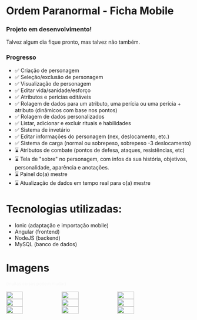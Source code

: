 # Ordem Paranormal - Ficha Mobile

### Projeto em desenvolvimento!
Talvez algum dia fique pronto, mas talvez não também.

### Progresso

- ✅ Criação de personagem 
- ✅ Seleção/exclusão de personagem
- ✅ Visualização de personagem
- ✅ Editar vida/sanidade/esforço
- ✅ Atributos e perícias editáveis
- ✅ Rolagem de dados para um atributo, uma perícia ou uma perícia + atributo (dinâmicos com base nos pontos)
- ✅ Rolagem de dados personalizados
- ✅ Listar, adicionar e excluir rituais e habilidades
- ✅ Sistema de invetário
- ✅ Editar informações do personagem (nex, deslocamento, etc.)
- ✅ Sistema de carga (normal ou sobrepeso, sobrepeso -3 deslocamento)
- ⌛ Atributos de combate (pontos de defesa, ataques, resistências, etc)
- ⌛ Tela de "sobre" no personagem, com infos da sua história, objetivos, personalidade, aparência e anotações.
- ⌛ Painel do(a) mestre
- ⌛ Atualização de dados em tempo real para o(a) mestre

# Tecnologias utilizadas:
- Ionic (adaptação e importação mobile)
- Angular (frontend)
- NodeJS (backend)
- MySQL (banco de dados)

# Imagens
<small style="color: #f7f7f7">(muitas coisas podem mudar)</small>


<div style="display: flex; flex-direction: row">
    <img src="https://github.com/luczz1/ordemparanormal-mobilesheet/assets/63828861/f3c0b59c-0fdb-4761-9f55-35dec18235b6" style="width: 30%"/>
    <img src="https://github.com/luczz1/ordemparanormal-mobilesheet/assets/63828861/74bd2837-4e53-488d-8394-ca5e24fed44c" style="width: 30%"/>
    <img src="https://github.com/luczz1/ordemparanormal-mobilesheet/assets/63828861/0f935d22-2357-45c5-bfbf-1cb9e0604eec" style="width: 30%"/>
  </div>
  
<div style="display: flex; flex-direction: row">
    <img src="https://github.com/luczz1/ordemparanormal-mobilesheet/assets/63828861/fa9726bd-0768-4073-94f3-f40756a60c55" style="width: 30%"/>
    <img src="https://github.com/luczz1/ordemparanormal-mobilesheet/assets/63828861/8431c994-812b-45c8-b9fd-8f8887ba6246" style="width: 30%"/>
    <img src="https://github.com/luczz1/ordemparanormal-mobilesheet/assets/63828861/6a70ea12-d5b3-4805-a9aa-cc02eee19e00" style="width: 30%"/>
  </div>
  
  <div style="display: flex; flex-direction: row">
    <img src="https://github.com/luczz1/ordemparanormal-mobilesheet/assets/63828861/fd4e283a-50f0-4851-99ab-d353cf09555b" style="width: 30%"/>
    <img src="https://github.com/luczz1/ordemparanormal-mobilesheet/assets/63828861/92ce7a78-4e44-4def-a5ee-82c4e2a0f90f" style="width: 30%"/>
    <img src="https://github.com/luczz1/ordemparanormal-mobilesheet/assets/63828861/a35de87a-2c86-480a-ac88-fd9e90e5b4bf" style="width: 30%"/>
  </div>


